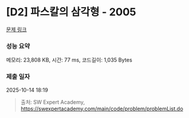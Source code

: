 # [D2] 파스칼의 삼각형 - 2005 

[문제 링크](https://swexpertacademy.com/main/code/problem/problemDetail.do?contestProbId=AV5P0-h6Ak4DFAUq) 

### 성능 요약

메모리: 23,808 KB, 시간: 77 ms, 코드길이: 1,035 Bytes

### 제출 일자

2025-10-14 18:19



> 출처: SW Expert Academy, https://swexpertacademy.com/main/code/problem/problemList.do